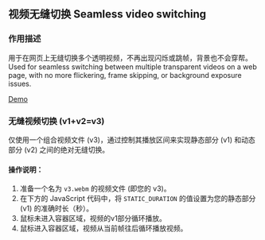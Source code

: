 ## 视频无缝切换 Seamless video switching
### 作用描述
用于在网页上无缝切换多个透明视频，不再出现闪烁或跳帧，背景也不会穿帮。
<br>Used for seamless switching between multiple transparent videos on a web page, with no more flickering, frame skipping, or background exposure issues.

[Demo](https://semitranslate.github.io/SeamlessVideoSwitching/)

### 无缝视频切换 (v1+v2=v3)
仅使用一个组合视频文件 (v3)，通过控制其播放区间来实现静态部分 (v1) 和动态部分 (v2) 之间的绝对无缝切换。
#### 操作说明：
1. 准备一个名为 <code>v3.webm</code> 的视频文件 (即您的 v3)。
2. 在下方的 JavaScript 代码中，将 <code>STATIC_DURATION</code> 的值设置为您的静态部分 (v1) 的准确时长（秒）。
3. 鼠标未进入容器区域，视频的v1部分循环播放。
4. 鼠标进入容器区域，视频从当前帧往后循环播放视频。